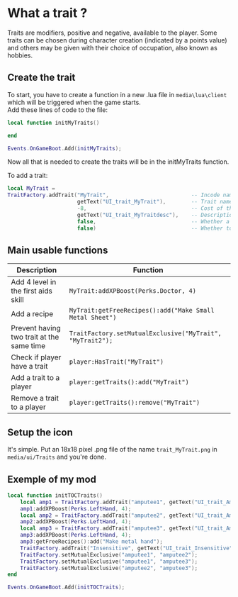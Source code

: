 # What a trait ? 
Traits are modifiers, positive and negative, available to the player. Some traits can be chosen during character creation (indicated by a points value) and others may be given with their choice of occupation, also known as hobbies.

## Create the trait
To start, you have to create a function in a new .lua file in `media\lua\client` which will be triggered when the game starts.  
Add these lines of code to the file:
```lua
local function initMyTraits()

end

Events.OnGameBoot.Add(initMyTraits);
```

Now all that is needed to create the traits will be in the initMyTraits function.  

To add a trait:  
```lua
local MyTrait = 
TraitFactory.addTrait("MyTrait",                          -- Incode name to refere that trait
                      getText("UI_trait_MyTrait"),        -- Trait name in game
                      -8,                                 -- Cost of the trait, can be positive or negative
                      getText("UI_trait_MyTraitdesc"),    -- Description of the trait
                      false,                              -- Whether a trait is related to a profession
                      false)                              -- Whether to remove a trait in Multiplayer
 ```
 
## Main usable functions
| Description  | Function |
| ------------- | ------------- |
| Add 4 level in the first aids skill  | `MyTrait:addXPBoost(Perks.Doctor, 4)`  |
| Add a recipe | `MyTrait:getFreeRecipes():add("Make Small Metal Sheet")` |
| Prevent having two trait at the same time | `TraitFactory.setMutualExclusive("MyTrait", "MyTrait2");` |
| Check if player have a trait | `player:HasTrait("MyTrait")` |
| Add a trait to a player | `player:getTraits():add("MyTrait")` |
| Remove a trait to a player | `player:getTraits():remove("MyTrait")` |

## Setup the icon
It's simple. Put an 18x18 pixel .png file of the name `trait_MyTrait.png` in `media/ui/Traits` and you're done.

## Exemple of my mod
```lua
local function initTOCTraits()
    local amp1 = TraitFactory.addTrait("amputee1", getText("UI_trait_Amputee1"), -8, getText("UI_trait_Amputee1desc"), false, false);
    amp1:addXPBoost(Perks.LeftHand, 4);
    local amp2 = TraitFactory.addTrait("amputee2", getText("UI_trait_Amputee2"), -10, getText("UI_trait_Amputee2desc"), false, false);
    amp2:addXPBoost(Perks.LeftHand, 4);
    local amp3 = TraitFactory.addTrait("amputee3", getText("UI_trait_Amputee3"), -20, getText("UI_trait_Amputee3desc"), false, false);
    amp3:addXPBoost(Perks.LeftHand, 4);
    amp3:getFreeRecipes():add("Make metal hand");
    TraitFactory.addTrait("Insensitive", getText("UI_trait_Insensitive"), 6, getText("UI_trait_Insensitivedesc"), false, false);
    TraitFactory.setMutualExclusive("amputee1", "amputee2");
    TraitFactory.setMutualExclusive("amputee1", "amputee3");
    TraitFactory.setMutualExclusive("amputee2", "amputee3");
end

Events.OnGameBoot.Add(initTOCTraits);
```
